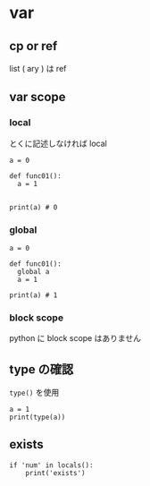 
# var


## cp or ref

list ( ary ) は ref



## var scope

### local

とくに記述しなければ local

```
a = 0

def func01():
  a = 1


print(a) # 0
```


### global

```
a = 0

def func01():
  global a
  a = 1

print(a) # 1
```


### block scope

python に block scope はありません



## type の確認

`type()` を使用

```
a = 1
print(type(a))
```


## exists

```
if 'num' in locals():
    print('exists')

```

